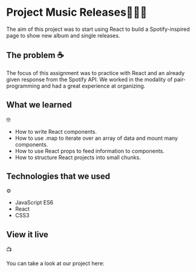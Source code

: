 <h1>Project Music Releases🎵🎹🎤</h1>

The aim of this project was to start using React to build a Spotify-inspired page to show new album and single releases. 

## The problem ☕

The focus of this assignment was to practice with React and an already given response from the Spotify API. We worked in the modality of pair-programming and had a great experience at organizing.

<h2>What we learned</h2>🤓

<ul>
<li>How to write React components.</li>
<li>How to use .map to iterate over an array of data and mount many components.</li>
<li>How to use React props to feed information to components.</li>
<li>How to structure React projects into small chunks.</li>
</ul>

<h2>Technologies that we used</h2> ⚙️

<ul>
<li>JavaScript ES6</li>
<li>React</li>
<li>CSS3</li>
</ul>

<h2>View it live</h2> 📺

You can take a look at our project here: 
